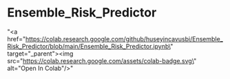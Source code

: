 # Ensemble_Risk_Predictor

"<a href=\"https://colab.research.google.com/github/huseyincavusbi/Ensemble_Risk_Predictor/blob/main/Ensemble_Risk_Predictor.ipynb\" target=\"_parent\"><img src=\"https://colab.research.google.com/assets/colab-badge.svg\" alt=\"Open In Colab\"/></a>"
